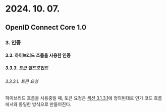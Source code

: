 # 2024. 10. 07.

## OpenID Connect Core 1.0

### 3. 인증

#### 3.3. 하이브리드 흐름을 사용한 인증

##### 3.3.3. 토큰 엔드포인트

###### 3.3.3.1. 토큰 요청

하이브리드 흐름을 사용중일 때, 토큰 요청은 [섹션 3.1.3.1][oidc-core-section-3-1-3-1]에 정의된대로 인가 코드 흐름에서와 동일한 방식으로 만들어진다.



[oidc-core-section-3-1-3-1]: https://openid.net/specs/openid-connect-core-1_0.html#TokenRequest